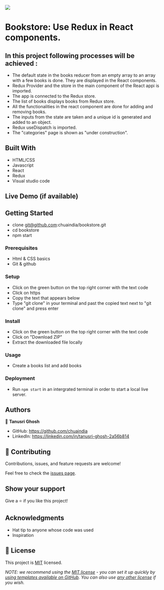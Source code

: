 ![](https://img.shields.io/badge/Microverse-blueviolet)

# Bookstore: Use Redux in React components.

## In this project following processes will be achieved :

- The default state in the books reducer from an empty array to an array with a few books is done. They are displayed in the React components.
- Redux Provider and the store in the main component of the React appi is imported.
- The app is connected to the Redux store.
- The list of books displays books from Redux store.
- All the functionalities in the react component are done for adding and removing books.
- The inputs from the state are taken and a unique id is generated and added to an object.
- Redux useDispatch is imported.
- The "categories" page  is shown as "under construction".


## Built With

- HTML/CSS
- Javascript
- React
- Redux
- Visual studio code

## Live Demo (if available)

## Getting Started

- clone git@github.com:chuaindia/bookstore.git
- cd bookstore
- npm start

### Prerequisites
- Html & CSS basics
- Git & github

### Setup
- Click on the green button on the top right corner with the text code
- Click on https
- Copy the text that appears below 
- Type "git clone" in your terminal and past the copied text next to "git clone" and press enter

### Install
- Click on the green button on the top right corner with the text code
- Click on "Download ZIP"
- Extract the downloaded file locally

### Usage
- Create a books list and add books

### Deployment
- Run `npm start` in an intergrated terminal in order to start a local live server.


## Authors

👤 **Tanusri Ghosh**

- GitHub: https://github.com/chuaindia
- LinkedIn: https://linkedin.com/in/tanusri-ghosh-2a56b814



## 🤝 Contributing

Contributions, issues, and feature requests are welcome!

Feel free to check the [issues page](../../issues/).

## Show your support

Give a ⭐️ if you like this project!

## Acknowledgments

- Hat tip to anyone whose code was used
- Inspiration


## 📝 License

This project is [MIT](./LICENSE.MD) licensed.

_NOTE: we recommend using the [MIT license](https://choosealicense.com/licenses/mit/) - you can set it up quickly by [using templates available on GitHub](https://docs.github.com/en/communities/setting-up-your-project-for-healthy-contributions/adding-a-license-to-a-repository). You can also use [any other license](https://choosealicense.com/licenses/) if you wish._

